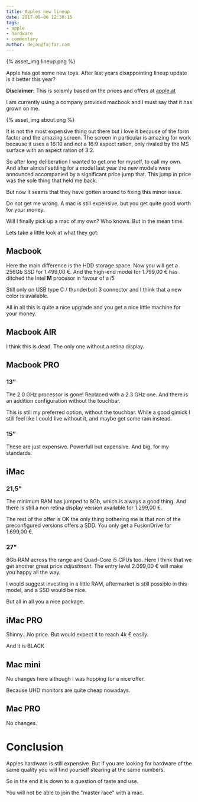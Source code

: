 ```yaml
---
title: Apples new lineup
date: 2017-06-06 12:38:15
tags:
- apple
- hardware
- commentary
author: dejan@fajfar.com
---
```


{% asset_img lineup.png %}

Apple has got some new toys. After last years disappointing lineup update is it better this year?
 
<!-- More -->

__Disclaimer:__ This is solemly based on the prices and offers at [apple.at](https://apple.at)

I am currently using a company provided macbook and I must say that it has grown on me. 

{% asset_img about.png %}

It is not the most expensive thing out there but i love it because of the form factor and the amazing screen. The screen 
in particular is amazing for work because it uses a 16:10 and not a 16:9 aspect ration, only rivaled by the MS surface 
with an aspect ration of 3:2.

So after long deliberation I wanted to get one for myself, to call my own. And after almost settling for a model last year 
the new models were announced accompanied by a significant price jump that. This jump in price was the sole thing that held me back.

But now it seams that they have gotten around to fixing this minor issue. 

Do not get me wrong. A mac is still expensive, but you get quite good worth for your money. 

Will I finally pick up a mac of my own? Who knows. But in the mean time.

Lets take a little look at what they got:

## Macbook

Here the main difference is the HDD storage space. Now you will get a 256Gb SSD for 1.499,00 €. And the high-end model
for 1.799,00 € has ditched the Intel __M__ procesor in favour of a _i5_

Still only on USB type C / thunderbolt 3 connector and I think that a new color is available.

All in all this is quite a nice upgrade and you get a nice little machine for your money.

## Macbook AIR

I think this is dead. The only one without a retina display. 

## Macbook PRO

### 13"

The 2.0 GHz processor is gone! Replaced with a 2.3 GHz one. And there is an addition configuration without the touchbar.

This is still my preferred option, without the touchbar. While a good gimick I still feel like I could live without it,
and maybe get some ram instead. 

### 15"

These are just expensive. Powerfull but expensive. And big, for my standards. 

## iMac

### 21,5"

The minimum RAM has jumped to 8Gb, which is always a good thing. And there is still a non retina display version available
for 1.299,00 €.

The rest of the offer is OK the only thing bothering me is that non of the preconfigured versions offers a SDD. You only
get a FusionDrive for 1.699,00 €.

### 27"

8Gb RAM across the range and Quad-Core i5 CPUs too. Here I think that we get another great price _adjustment_. The entry
level 2.099,00 € will make you happy all the way.

I would suggest investing in a little RAM, aftermarket is still possible in this model, and a SSD would be nice. 

But all in all you a nice package.

## iMac PRO

Shinny...No price. But would expect it to reach 4k € easily.

And it is BLACK

## Mac mini

No changes here although I was hopping for a nice offer.

Because UHD monitors are quite cheap nowadays.

## Mac PRO

No changes.

# Conclusion

Apples hardware is still expensive. But if you are looking for hardware of the same quality you will find yourself 
stearing at the same numbers.

So in the end it is down to a question of taste and use. 

You will not be able to join the "master race" with a mac.
